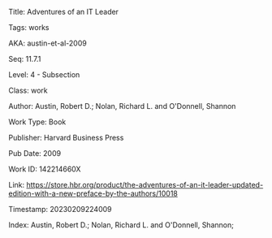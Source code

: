 Title:  Adventures of an IT Leader

Tags:   works

AKA:    austin-et-al-2009

Seq:    11.7.1

Level:  4 - Subsection

Class:  work

Author: Austin, Robert D.; Nolan, Richard L. and O'Donnell, Shannon

Work Type: Book

Publisher: Harvard Business Press

Pub Date: 2009

Work ID: 142214660X

Link:   https://store.hbr.org/product/the-adventures-of-an-it-leader-updated-edition-with-a-new-preface-by-the-authors/10018

Timestamp: 20230209224009

Index:  Austin, Robert D.; Nolan, Richard L. and O'Donnell, Shannon; 
